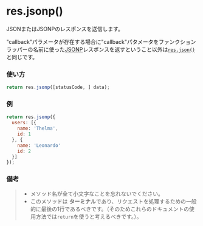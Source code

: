 # res.jsonp()

JSONまたはJSONPのレスポンスを送信します。

"callback"パラメータが存在する場合に"callback"パタメータをファンクションラッパーの名前に使った[JSONP](http://en.wikipedia.org/wiki/JSONP)レスポンスを返すということ以外は[`res.json()`](http://sailsjs.org/documentation/reference/res/res.json.html)と同じです。

### 使い方
```js
return res.jsonp([statusCode, ] data);
```

### 例

```js
return res.jsonp({
  users: [{
    name: 'Thelma',
    id: 1
  }, {
    name: 'Leonardo'
    id: 2
  }]
});
```

<!--

これを改善する必要があります:

デフォルトではJSONPコールバック名は単にcallbakですが、これをコールバック名の設定で変更することが出来ます。以下に同じコードを使ったJSONPのサンプルを挙げます:

```javascript
// ?callback=foo
res.jsonp({ user: 'tobi' })
// foo({ "user": "tobi" })

app.set('jsonp callback name', 'cb');

// ?cb=foo
res.jsonp(500, { error: 'message' })
// foo({ "error": "message" })
```
-->

### 備考
> + メソッド名が全て小文字なことを忘れないでください。
> + このメソッドは **ターミナル**であり、リクエストを処理するための一般的に最後の1行であるべきです。（そのためこれらのドキュメントの使用方法では`return`を使うと考えるべきです。）。







<docmeta name="uniqueID" value="resjsonp798206">
<docmeta name="displayName" value="res.jsonp()">
